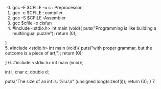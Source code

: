 0. gcc -E $CFILE -o c : Preprocessor
1. gcc -c $CFILE : compiler
2. gcc -S $CFILE :Assembler
3. gcc $cfile -o cisfun
4. #include <stdio.h>
int main (void){
 puts("Programming is like building a multilingual puzzle");
 return (0);

}   
5. #include <stdio.h>
int main (void){
 puts("with proper grammar, but the outcome is a piece of art,");
 return (0);

}
6. #include <stdio.h>
int main (void){

int i;
char c;
double d;

 puts("The size of an int is: %lu.\n" (unsigned long)sizeof(i));
 return (0);
}
7. 
